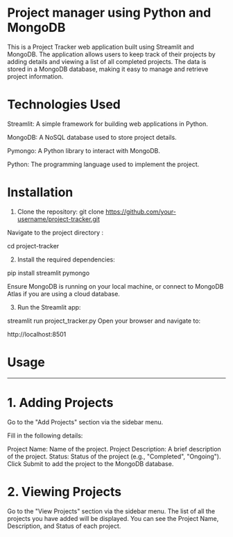 # Project manager using Python and MongoDB
This is a Project Tracker web application built using Streamlit and MongoDB. The application allows users to keep track of their projects by adding details and viewing a list of all completed projects.
The data is stored in a MongoDB database, making it easy to manage and retrieve project information.

# Technologies Used
Streamlit: A simple framework for building web applications in Python.

MongoDB: A NoSQL database used to store project details.

Pymongo: A Python library to interact with MongoDB.

Python: The programming language used to implement the project.

# Installation
1. Clone the repository:
git clone https://github.com/your-username/project-tracker.git

Navigate to the project directory : 

cd project-tracker

2. Install the required dependencies:

pip install streamlit pymongo

Ensure MongoDB is running on your local machine, or connect to MongoDB Atlas if you are using a cloud database.

3. Run the Streamlit app:

streamlit run project_tracker.py
Open your browser and navigate to:

http://localhost:8501
# Usage
----------------------------------------
# 1. Adding Projects
Go to the "Add Projects" section via the sidebar menu.

Fill in the following details:

Project Name: Name of the project.
Project Description: A brief description of the project.
Status: Status of the project (e.g., "Completed", "Ongoing").
Click Submit to add the project to the MongoDB database.

# 2. Viewing Projects

Go to the "View Projects" section via the sidebar menu.
The list of all the projects you have added will be displayed.
You can see the Project Name, Description, and Status of each project.
